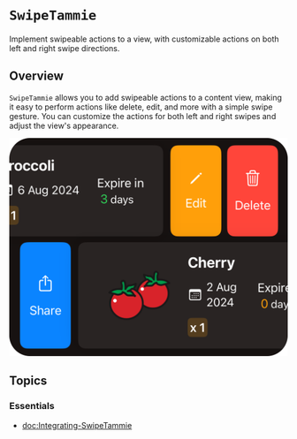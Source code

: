 # ``SwipeTammie``

Implement swipeable actions to a view, with customizable actions on both left and right swipe directions.

## Overview

`SwipeTammie` allows you to add swipeable actions to a content view, making it easy to perform actions like delete, edit, and more with a simple swipe gesture. You can customize the actions for both left and right swipes and adjust the view's appearance.

![Overview](overview.png)

## Topics

### Essentials
- <doc:Integrating-SwipeTammie>

